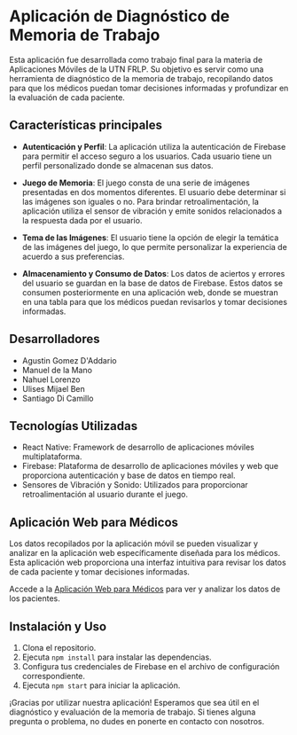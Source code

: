 # Aplicación de Diagnóstico de Memoria de Trabajo

Esta aplicación fue desarrollada como trabajo final para la materia de Aplicaciones Móviles de la UTN FRLP. Su objetivo es servir como una herramienta de diagnóstico de la memoria de trabajo, recopilando datos para que los médicos puedan tomar decisiones informadas y profundizar en la evaluación de cada paciente.

## Características principales

- **Autenticación y Perfil**: La aplicación utiliza la autenticación de Firebase para permitir el acceso seguro a los usuarios. Cada usuario tiene un perfil personalizado donde se almacenan sus datos.

- **Juego de Memoria**: El juego consta de una serie de imágenes presentadas en dos momentos diferentes. El usuario debe determinar si las imágenes son iguales o no. Para brindar retroalimentación, la aplicación utiliza el sensor de vibración y emite sonidos relacionados a la respuesta dada por el usuario.

- **Tema de las Imágenes**: El usuario tiene la opción de elegir la temática de las imágenes del juego, lo que permite personalizar la experiencia de acuerdo a sus preferencias.

- **Almacenamiento y Consumo de Datos**: Los datos de aciertos y errores del usuario se guardan en la base de datos de Firebase. Estos datos se consumen posteriormente en una aplicación web, donde se muestran en una tabla para que los médicos puedan revisarlos y tomar decisiones informadas.

## Desarrolladores

- Agustin Gomez D'Addario
- Manuel de la Mano
- Nahuel Lorenzo
- Ulises Mijael Ben
- Santiago Di Camillo

## Tecnologías Utilizadas

- React Native: Framework de desarrollo de aplicaciones móviles multiplataforma.
- Firebase: Plataforma de desarrollo de aplicaciones móviles y web que proporciona autenticación y base de datos en tiempo real.
- Sensores de Vibración y Sonido: Utilizados para proporcionar retroalimentación al usuario durante el juego.

## Aplicación Web para Médicos

Los datos recopilados por la aplicación móvil se pueden visualizar y analizar en la aplicación web específicamente diseñada para los médicos. Esta aplicación web proporciona una interfaz intuitiva para revisar los datos de cada paciente y tomar decisiones informadas.

Accede a la [Aplicación Web para Médicos](https://app-medico-three.vercel.app/) para ver y analizar los datos de los pacientes.

## Instalación y Uso

1. Clona el repositorio.
2. Ejecuta `npm install` para instalar las dependencias.
3. Configura tus credenciales de Firebase en el archivo de configuración correspondiente.
4. Ejecuta `npm start` para iniciar la aplicación.

¡Gracias por utilizar nuestra aplicación! Esperamos que sea útil en el diagnóstico y evaluación de la memoria de trabajo. Si tienes alguna pregunta o problema, no dudes en ponerte en contacto con nosotros.

